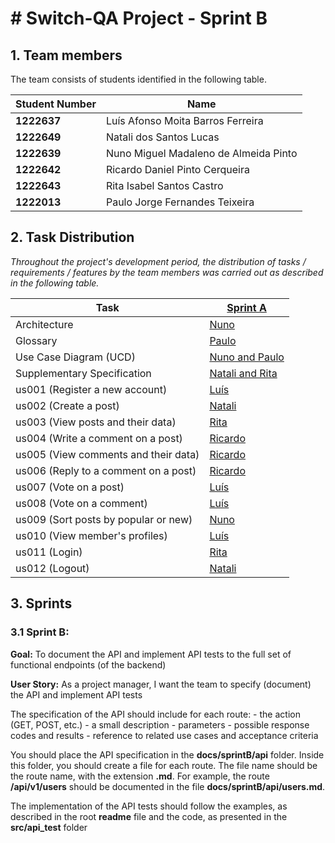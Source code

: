 # # Switch-QA Project - Sprint B

## 1. Team members

The team consists of students identified in the following table.

| Student Number | Name              |
|----------------|-------------------|
| **1222637**    | Luís Afonso Moita Barros Ferreira |
| **1222649**    | Natali dos Santos Lucas |
| **1222639**    | Nuno Miguel Madaleno de Almeida Pinto  |
| **1222642**    | Ricardo Daniel Pinto Cerqueira |
| **1222643**    | Rita Isabel Santos Castro |
| **1222013**    | Paulo Jorge Fernandes Teixeira |


## 2. Task Distribution
_Throughout the project's development period, the distribution of _tasks / requirements / features_ by the team members
was carried out as described in the following table._

| Task                        | [Sprint A](/docs//sprintA/readme.md)                                                | 
|-----------------------------|--------------------------------------------------------------------------------------------
| Architecture                | [Nuno](sprintA/global-artifacts/00.architecture/architecture.md)                            | 
| Glossary                    | [Paulo](sprintA/global-artifacts/01.requirements-engineering/glossary.md)                    | 
| Use Case Diagram (UCD)      | [Nuno and Paulo](sprintA/global-artifacts/01.requirements-engineering/use-case-diagram.md)            | 
| Supplementary Specification | [Natali and Rita](sprintA/global-artifacts/01.requirements-engineering/supplementary-specification.md) | 
| us001 (Register a new account) | [Luís](sprintA/us001/readme.md)                                                   |
| us002 (Create a post) | [Natali](sprintA/us002/readme.md)                                                          |
| us003 (View posts and their data) | [Rita](sprintA/us003/readme.md)                                                        |
| us004 (Write a comment on a post) | [Ricardo](sprintA/us004/readme.md)                                              |
| us005 (View comments and their data) | [Ricardo](sprintA/us005/readme.md)                                                 |
| us006 (Reply to a comment on a post) | [Ricardo](sprintA/us006/readme.md)                                           |
| us007 (Vote on a post) | [Luís](sprintA/us007/readme.md)                                                         |
| us008 (Vote on a comment) | [Luís](sprintA/us008/readme.md)                                                            |
| us009 (Sort posts by popular or new) | [Nuno](sprintA/us009/readme.md)                                           |
| us010 (View member's profiles) | [Luís](sprintA/us010/readme.md) 
| us011 (Login) | [Rita](sprintA/us011/readme.md)  
| us012 (Logout) | [Natali](sprintA/us012/readme.md)                                                       |                                                      |


## 3. Sprints

### 3.1 Sprint B:

**Goal:** To document the API and implement API tests to the full set of functional endpoints (of the backend)

**User Story:** As a project manager, I want the team to specify (document) the API and implement API tests

The specification of the API should include for each route:
    - the action (GET, POST, etc.)
    - a small description
    - parameters
    - possible response codes and results
    - reference to related use cases and acceptance criteria

You should place the API specification in the **docs/sprintB/api** folder. Inside this folder, you should create a file for each route. The file name should be the route name, with the extension **.md**. For example, the route **/api/v1/users** should be documented in the file **docs/sprintB/api/users.md**.

The implementation of the API tests should follow the examples, as described in the root **readme** file and the code, as presented in the **src/api_test** folder
